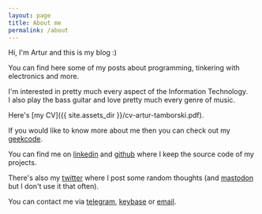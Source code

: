 ```yaml
---
layout: page
title: About me
permalink: /about
---
```


Hi, I'm Artur and this is my blog :)

You can find here some of my posts about programming, tinkering with 
electronics and more.

I'm interested in pretty much every aspect of the Information Technology.  
I also play the bass guitar and love pretty much every genre of music.


Here's [my CV]({{ site.assets_dir }}/cv-artur-tamborski.pdf).

If you would like to know more about me then you can check out my [geekcode](/geekcode.txt).

You can find me on [linkedin](https://www.linkedin.com/in/arturtamborski) and [github](https://github.com/arturtamborski/) where I keep the source code of my projects.

There's also my [twitter](https://twitter.com/arturtamborski) where I post some random thoughts (and [mastodon](https://mastodon.social/@arturtamborski) but I don't use it that often).

You can contact me via [telegram](https://telegram.me/arturtamborski), [keybase](https://keybase.io/arturtamborski) or [email](mailto:tamborskiartur@gmail.com).

